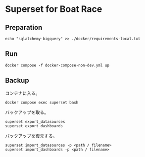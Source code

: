 # Superset for Boat Race

## Preparation

```
echo "sqlalchemy-bigquery" >> ./docker/requirements-local.txt
```

## Run

```
docker compose -f docker-compose-non-dev.yml up
```

## Backup

コンテナに入る。

```
docker compose exec superset bash
```

バックアップを取る。

```
superset export_datasources
superset export_dashboards
```

バックアップを復元する。

```
superset import_datasources -p <path / filename>
superset import_dashboards -p <path / filename>
```

